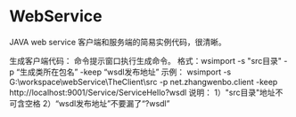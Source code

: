 # WebService
JAVA web service 客户端和服务端的简易实例代码，很清晰。

生成客户端代码：
命令提示窗口执行生成命令。
格式：wsimport -s "src目录" -p “生成类所在包名” -keep “wsdl发布地址”
示例：
wsimport -s G:\\workspace\\webService\\TheClient\\src -p net.zhangwenbo.client -keep http://localhost:9001/Service/ServiceHello?wsdl
说明：
1）"src目录"地址不可含空格
2）“wsdl发布地址”不要漏了“?wsdl”
